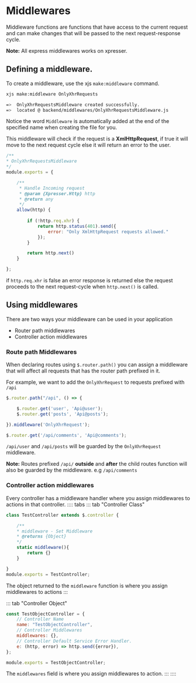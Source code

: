 # Middlewares
Middleware functions are functions that have access to the current request  and can make changes that will be passed to the next request-response cycle. 

**Note:** All express middlewares works on xpresser.

## Defining a middleware.
To create a middleware, use the xjs `make:middleware` command.
```sh
xjs make:middleware OnlyXhrRequests
````
```sh
=>  OnlyXhrRequestsMiddleware created successfully. 
=>  located @ backend/middlewares/OnlyXhrRequestsMiddleware.js
```
Notice the word `Middleware` is automatically added at the end of the specified name when creating the file for you.

This middleware will check if the request is a **XmlHttpRequest**, if true it will move to the next request cycle else it will return an error to the user.

```javascript
/**
* OnlyXhrRequestsMiddleware
*/
module.exports = {

    /**
     * Handle Incoming request
     * @param {Xpresser.Http} http
     * @return any
     */
    allow(http) {
        
        if (!http.req.xhr) {
            return http.status(401).send({
                error: "Only XmlHttpRequest requests allowed."
            });
        }

        return http.next()   
    }

};
```
if `http.req.xhr` is false an error response is returned else the request proceeds to the next request-cycle when `http.next()` is called.

## Using middlewares
There are two ways your middleware can be used in your application
 
* Router path middlewares
* Controller action middlewares

### Route path Middlewares
When declaring routes using `$.router.path()` you can assign a middleware that will affect all requests that has the router path prefixed in it.

For example, we want to add the `OnlyXhrRequest` to requests prefixed with `/api`
```javascript
$.router.path("/api", () => {

    $.router.get('user', 'Api@user');
    $.router.get('posts', 'Api@posts');

}).middleware('OnlyXhrRequest');

$.router.get('/api/comments', 'Api@comments');
```
`/api/user` and `/api/posts` will be guarded by the `OnlyXhrRequest` middleware.

**Note:** Routes prefixed `/api/` **outside** and **after** the child routes function will also be guarded by the middleware. e.g `/api/comments`

### Controller action middlewares
Every controller has a middleware handler where you assign middlewares to actions in that controller.
:::: tabs
::: tab "Controller Class"
```javascript
class TestController extends $.controller {

    /**
    * middleware - Set Middleware
    * @returns {Object}
    */
    static middleware(){
        return {}
    }

}
module.exports = TestController;
```
The object returned to the `middleware` function is where you assign middlewares to actions
:::

::: tab "Controller Object"
```javascript
const TestObjectController = {
    // Controller Name
    name: "TestObjectController",
    // Controller Middlewares
    middlewares: {},
    // Controller Default Service Error Handler.
    e: (http, error) => http.send({error}),
};

module.exports = TestObjectController;
```
The `middlewares` field is where you assign middlewares to action.
:::
::::